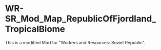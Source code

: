 # WR-SR_Mod_Map_RepublicOfFjordland_TropicalBiome
This is a modified Mod for "Workers and Resources: Soviet Republic".
